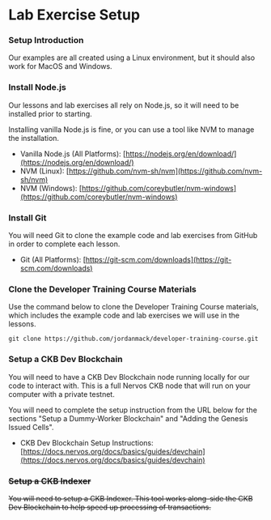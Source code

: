 # Lab Exercise Setup

### Setup Introduction

Our examples are all created using a Linux environment, but it should also work for MacOS and Windows.

### Install Node.js

Our lessons and lab exercises all rely on Node.js, so it will need to be installed prior to starting.

Installing vanilla Node.js is fine, or you can use a tool like NVM to manage the installation.

* Vanilla Node.js \(All Platforms\): [https://nodejs.org/en/download/](https://nodejs.org/en/download/)
* NVM \(Linux\): [https://github.com/nvm-sh/nvm](https://github.com/nvm-sh/nvm)
* NVM \(Windows\): [https://github.com/coreybutler/nvm-windows](https://github.com/coreybutler/nvm-windows) 

### Install Git

You will need Git to clone the example code and lab exercises from GitHub in order to complete each lesson.

* Git \(All Platforms\): [https://git-scm.com/downloads](https://git-scm.com/downloads)

### Clone the Developer Training Course Materials

Use the command below to clone the Developer Training Course materials, which includes the example code and lab exercises we will use in the lessons.

```text
git clone https://github.com/jordanmack/developer-training-course.git
```

### Setup a CKB Dev Blockchain

You will need to have a CKB Dev Blockchain node running locally for our code to interact with. This is a full Nervos CKB node that will run on your computer with a private testnet.

You will need to complete the setup instruction from the URL below for the sections "Setup a Dummy-Worker Blockchain" and "Adding the Genesis Issued Cells".

* CKB Dev Blockchain Setup Instructions: [https://docs.nervos.org/docs/basics/guides/devchain](https://docs.nervos.org/docs/basics/guides/devchain)

### ~~Setup a CKB Indexer~~

~~You will need to setup a CKB Indexer. This tool works along-side the CKB Dev Blockchain to help speed up processing of transactions.~~

~~~~[~~https://github.com/nervosnetwork/ckb-indexer~~](https://github.com/nervosnetwork/ckb-indexer)~~~~


